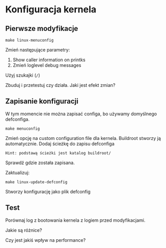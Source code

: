 # Konfiguracja kernela

## Pierwsze modyfikacje

    make linux-menuconfig

Zmień następujące parametry:
1. Show caller information on printks 
2. Zmień loglevel debug messages

Użyj szukajki (`/`) 

Zbuduj i przetestuj czy działa. Jaki jest efekt zmian?

## Zapisanie konfiguracji

W tym momencie nie można zapisać configa, bo używamy domyślnego defconfiga.

    make menuconfig

Zmień opcję na custom configuration file dla kernela. Buildroot stworzy ją automatycznie.
Dodaj ścieżkę do zapisu defconfiga

    Hint: podstawą ścieżki jest katalog buildroot/

Sprawdź gdzie została zapisana.

Zaktualizuj:

    make linux-update-defconfig

Stworzy konfigurację jako plik defconfig

## Test

Porównaj log z bootowania kernela z logiem przed modyfikacjami. 

Jakie są różnice? 

Czy jest jakiś wpływ na performance?